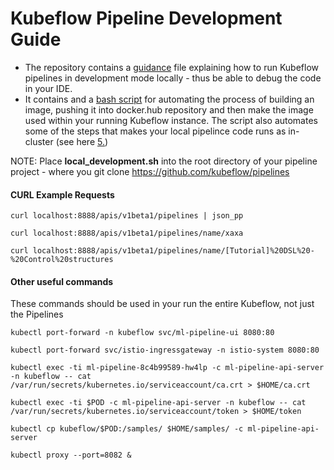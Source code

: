 # Kubeflow Pipeline Development Guide

- The repository contains a [guidance](https://github.com/difince/kubeflow-pipeline-development/blob/main/kubeflow-pipeline-dev-instructions.md) file explaining how to run Kubeflow pipelines in development mode locally - thus be able to debug the code in your IDE. 
- It contains and a [bash script](https://github.com/difince/kubeflow-pipeline-development/blob/main/local_development.sh) for automating the process of building an image, pushing it into docker.hub repository and then make the image used within your running Kubeflow instance. The script also automates some of the steps that makes your local pipelince code runs as in-cluster (see here [5.](https://github.com/difince/kubeflow-pipeline-development/blob/main/kubeflow-pipeline-dev-instructions.md))

NOTE: Place **local_development.sh** into the root directory of your pipeline project - where you git clone https://github.com/kubeflow/pipelines 

#### CURL Example Requests

`curl localhost:8888/apis/v1beta1/pipelines | json_pp`

`curl localhost:8888/apis/v1beta1/pipelines/name/xaxa`

`curl localhost:8888/apis/v1beta1/pipelines/name/[Tutorial]%20DSL%20-%20Control%20structures` 

#### Other useful commands
These commands should be used in your run the entire Kubeflow, not just the Pipelines

`kubectl port-forward -n kubeflow svc/ml-pipeline-ui 8080:80`

`kubectl port-forward svc/istio-ingressgateway -n istio-system 8080:80`

`kubectl exec -ti ml-pipeline-8c4b99589-hw4lp -c ml-pipeline-api-server -n kubeflow -- cat /var/run/secrets/kubernetes.io/serviceaccount/ca.crt > $HOME/ca.crt`

`kubectl exec -ti $POD -c ml-pipeline-api-server -n kubeflow -- cat /var/run/secrets/kubernetes.io/serviceaccount/token > $HOME/token`

`kubectl cp kubeflow/$POD:/samples/ $HOME/samples/ -c ml-pipeline-api-server`

`kubectl proxy --port=8082 &`

